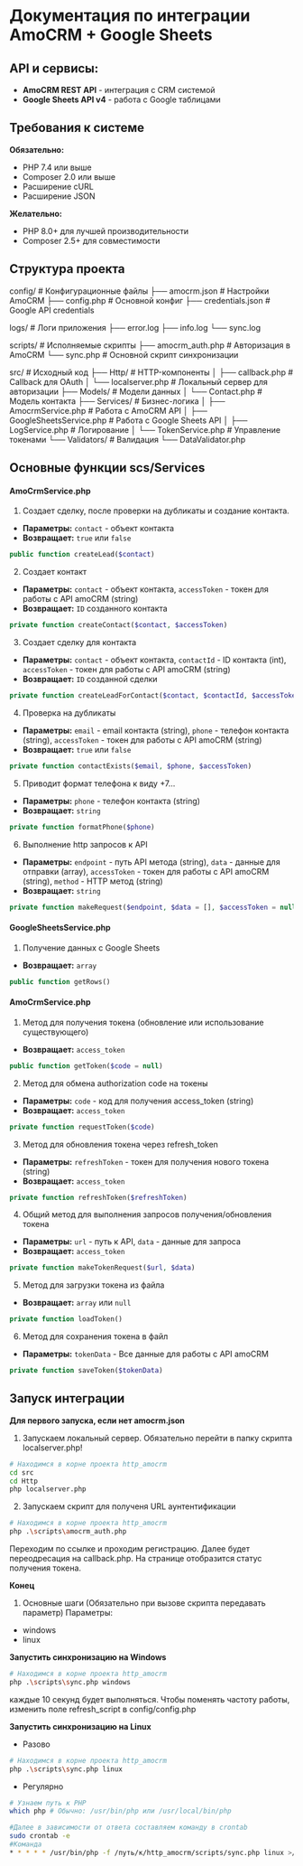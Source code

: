 # Документация по интеграции AmoCRM + Google Sheets

## API и сервисы:
- **AmoCRM REST API** - интеграция с CRM системой
- **Google Sheets API v4** - работа с Google таблицами

## Требования к системе
**Обязательно:**
- PHP 7.4 или выше
- Composer 2.0 или выше
- Расширение cURL
- Расширение JSON

**Желательно:**
- PHP 8.0+ для лучшей производительности
- Composer 2.5+ для совместимости

## Структура проекта
config/ # Конфигурационные файлы
├── amocrm.json # Настройки AmoCRM
├── config.php # Основной конфиг
├── credentials.json # Google API credentials

logs/ # Логи приложения
├── error.log
├── info.log
└── sync.log

scripts/ # Исполняемые скрипты
├── amocrm_auth.php # Авторизация в AmoCRM
└── sync.php # Основной скрипт синхронизации

src/ # Исходный код
├── Http/ # HTTP-компоненты
│ ├── callback.php # Callback для OAuth
│ └── localserver.php # Локальный сервер для авторизации
├── Models/ # Модели данных
│ └── Contact.php # Модель контакта
├── Services/ # Бизнес-логика
│ ├── AmocrmService.php # Работа с AmoCRM API
│ ├── GoogleSheetsService.php # Работа с Google Sheets API
│ ├── LogService.php # Логирование
│ └── TokenService.php # Управление токенами
└── Validators/ # Валидация
└── DataValidator.php

## Основные функции scs/Services

#### AmoCrmService.php

1) Создает сделку, после проверки на дубликаты и создание контакта. 
- **Параметры:** `contact` - объект контакта
- **Возвращает:** `true` или `false`
```php
public function createLead($contact)
```

2) Создает контакт
- **Параметры:** `contact` - объект контакта, `accessToken` - токен для работы с API amoCRM (string)
- **Возвращает:** `ID` созданного контакта 
```php
private function createContact($contact, $accessToken)
```

3) Создает сделку для контакта
- **Параметры:** `contact` - объект контакта, `contactId` - ID контакта (int), `accessToken` - токен для работы с API amoCRM (string)
- **Возвращает:** `ID` созданной сделки
```php
private function createLeadForContact($contact, $contactId, $accessToken)
```

4) Проверка на дубликаты
- **Параметры:** `email` - email контакта (string), `phone` - телефон контакта (string), `accessToken` - токен для работы с API amoCRM (string)
- **Возвращает:** `true` или `false`
```php
private function contactExists($email, $phone, $accessToken)
```

5) Приводит формат телефона к виду +7...
- **Параметры:** `phone` - телефон контакта (string)
- **Возвращает:** `string`
```php
private function formatPhone($phone)
```

6) Выполнение http запросов к API 
- **Параметры:** `endpoint` - путь API метода (string), `data` - данные для отправки (array), `accessToken` - токен для работы с API amoCRM (string), `method` - HTTP метод (string)
- **Возвращает:** `string`
```php
private function makeRequest($endpoint, $data = [], $accessToken = null, $method = 'POST')
```

#### GoogleSheetsService.php

1) Получение данных с Google Sheets
- **Возвращает:** `array`
```php
public function getRows()
```

#### AmoCrmService.php

1) Метод для получения токена (обновление или использование существующего) 
- **Возвращает:** `access_token`
```php
public function getToken($code = null)
```

2) Метод для обмена authorization code на токены
- **Параметры:** `code` - код для получения access_token (string)
- **Возвращает:** `access_token`
```php
private function requestToken($code)
```

3) Метод для обновления токена через refresh_token
- **Параметры:** `refreshToken` - токен для получения нового токена (string)
- **Возвращает:** `access_token`
```php
private function refreshToken($refreshToken)
```

4) Общий метод для выполнения запросов получения/обновления токена
- **Параметры:** `url` - путь к API, `data` - данные для запроса
- **Возвращает:** `access_token`
```php
private function makeTokenRequest($url, $data)
```

5) Метод для загрузки токена из файла
- **Возвращает:** `array` или `null`
```php
private function loadToken()
```

6) Метод для сохранения токена в файл
- **Параметры:** `tokenData` - Все данные для работы с API amoCRM
```php
private function saveToken($tokenData)
```

## Запуск интеграции
**Для первого запуска, если нет amocrm.json**
1) Запускаем локальный сервер. Обязательно перейти в папку скрипта localserver.php!
```bash
# Находимся в корне проекта http_amocrm
cd src
cd Http
php localserver.php
```
2) Запускаем скрипт для полученя URL аунтентификации
```bash
# Находимся в корне проекта http_amocrm
php .\scripts\amocrm_auth.php
```
Переходим по ссылке и проходим регистрацию. Далее будет переодресация на callback.php. На странице отобразится статус получения токена. 

**Конец**

1) Основные шаги (Обязательно при вызове скрипта передавать параметр)
Параметры: 
- windows
- linux

**Запустить синхронизацию на Windows**
```bash
# Находимся в корне проекта http_amocrm
php .\scripts\sync.php windows
```
каждые 10 секунд будет выполняться. Чтобы поменять частоту работы, изменить поле refresh_script в config/config.php

**Запустить синхронизацию на Linux**
- Разово
```bash
# Находимся в корне проекта http_amocrm
php .\scripts\sync.php linux
```
- Регулярно
```bash
# Узнаем путь к PHP
which php # Обычно: /usr/bin/php или /usr/local/bin/php

#Далее в зависимости от ответа составляем команду в crontab
sudo crontab -e
#Команда
* * * * * /usr/bin/php -f /путь/к/http_amocrm/scripts/sync.php linux >/dev/null 2>&1
```

